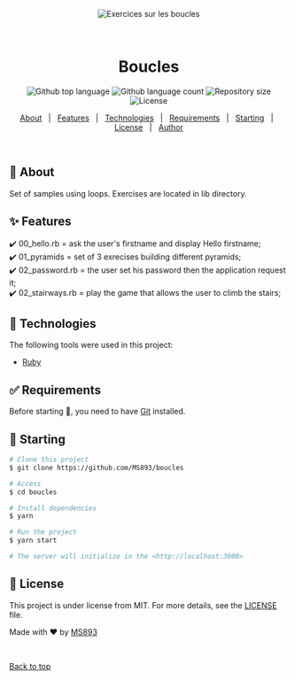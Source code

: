 <div align="center" id="top"> 
  <img src="./.github/app.gif" alt="Exercices sur les boucles" />

  &#xa0;

  <!-- <a href="https://boucles.netlify.app">Demo</a> -->
</div>

<h1 align="center">Boucles</h1>

<p align="center">
  <img alt="Github top language" src="https://img.shields.io/github/languages/top/MS893/boucles?color=56BEB8">

  <img alt="Github language count" src="https://img.shields.io/github/languages/count/MS893/boucles?color=56BEB8">

  <img alt="Repository size" src="https://img.shields.io/github/repo-size/MS893/boucles?color=56BEB8">

  <img alt="License" src="https://img.shields.io/github/license/MS893/boucles?color=56BEB8">

  <!-- <img alt="Github issues" src="https://img.shields.io/github/issues/MS893/boucles?color=56BEB8" /> -->

  <!-- <img alt="Github forks" src="https://img.shields.io/github/forks/MS893/boucles?color=56BEB8" /> -->

  <!-- <img alt="Github stars" src="https://img.shields.io/github/stars/MS893/boucles?color=56BEB8" /> -->
</p>

<!-- Status -->

<!-- <h4 align="center"> 
	🚧  Boucles 🚀 Under construction...  🚧
</h4> 

<hr> -->

<p align="center">
  <a href="#dart-about">About</a> &#xa0; | &#xa0; 
  <a href="#sparkles-features">Features</a> &#xa0; | &#xa0;
  <a href="#rocket-technologies">Technologies</a> &#xa0; | &#xa0;
  <a href="#white_check_mark-requirements">Requirements</a> &#xa0; | &#xa0;
  <a href="#checkered_flag-starting">Starting</a> &#xa0; | &#xa0;
  <a href="#memo-license">License</a> &#xa0; | &#xa0;
  <a href="https://github.com/MS893" target="_blank">Author</a>
</p>

<br>

## :dart: About ##

Set of samples using loops. Exercises are located in lib directory.

## :sparkles: Features ##

:heavy_check_mark: 00_hello.rb = ask the user's firstname and display Hello firstname;\
:heavy_check_mark: 01_pyramids = set of 3 exrecises building different pyramids;\
:heavy_check_mark: 02_password.rb = the user set his password then the application request it;\
:heavy_check_mark: 02_stairways.rb = play the game that allows the user to climb the stairs;

## :rocket: Technologies ##

The following tools were used in this project:

- [Ruby](https://www.ruby-lang.org/en/)

## :white_check_mark: Requirements ##

Before starting :checkered_flag:, you need to have [Git](https://git-scm.com) installed.

## :checkered_flag: Starting ##

```bash
# Clone this project
$ git clone https://github.com/MS893/boucles

# Access
$ cd boucles

# Install dependencies
$ yarn

# Run the project
$ yarn start

# The server will initialize in the <http://localhost:3000>
```

## :memo: License ##

This project is under license from MIT. For more details, see the [LICENSE](LICENSE.md) file.


Made with :heart: by <a href="https://github.com/MS893" target="_blank">MS893</a>

&#xa0;

<a href="#top">Back to top</a>
